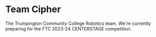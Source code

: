 # Team Cipher
The Trumpington Community College Robotics team. We're currently preparing for the FTC 2023-24 CENTERSTAGE competition.
